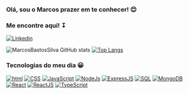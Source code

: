 ### Olá, sou o Marcos prazer em te conhecer! 😊

### Me encontre aqui! ↧
[![Linkedin](https://img.shields.io/badge/LinkedIn-0077B5?style=for-the-badge&logo=linkedin&logoColor=white)](https://www.linkedin.com/in/marcos-vinicius-silva-68b203158/)


![MarcosBastosSilva GitHub stats](https://github-readme-stats.vercel.app/api?username=MarcosBastosSilva&theme=)
[![Top Langs](https://github-readme-stats.vercel.app/api/top-langs/?username=MarcosBastosSilva&layout=compact)](https://github.com/MarcosBastosSilva/github-readme-stats)



### Tecnologias do meu dia 😀


[![html](https://img.shields.io/badge/HTML5-E34F26?style=for-the-badge&logo=html5&logoColor=white)]()
[![CSS](https://img.shields.io/badge/CSS3-1572B6?style=for-the-badge&logo=css3&logoColor=white)]()
[![JavaScript](https://img.shields.io/badge/JavaScript-323330?style=for-the-badge&logo=javascript&logoColor=F7DF1E)]()
[![NodeJs](https://img.shields.io/badge/Node.js-43853D?style=for-the-badge&logo=node.js&logoColor=white)]()
[![ExpressJS](https://img.shields.io/badge/Express.js-404D59?style=for-the-badge)]()
[![SQL](https://img.shields.io/badge/MySQL-005C84?style=for-the-badge&logo=mysql&logoColor=white)]()
[![MongoDB](https://img.shields.io/badge/MongoDB-4EA94B?style=for-the-badge&logo=mongodb&logoColor=white)]()
[![React](https://shields.io/badge/react-black?logo=react&style=for-the-badge)]()
[![ReactJS](https://img.shields.io/badge/-ReactJs-61DAFB?logo=react&logoColor=white&style=for-the-badge)]()
[![TypeScript](https://shields.io/badge/TypeScript-3178C6?logo=TypeScript&logoColor=FFF&style=flat-square)]()







